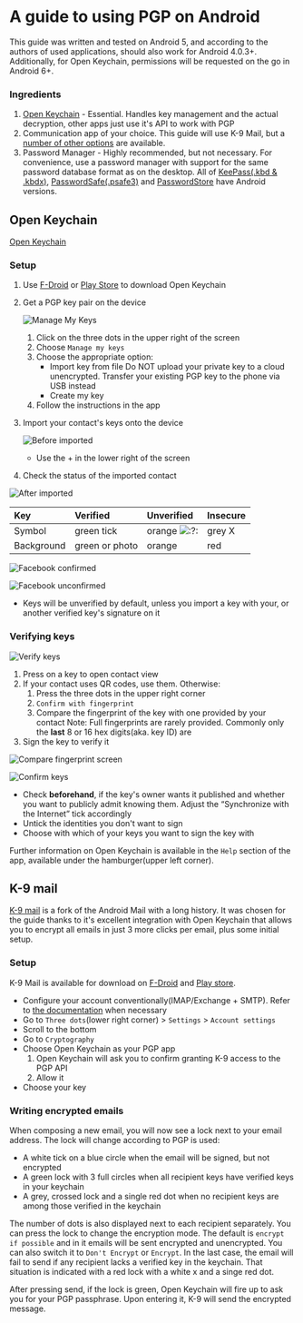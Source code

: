 # A guide to using PGP on Android

This guide was written and tested on Android 5, and according to the authors of used applications, should also work for Android 4.0.3+. Additionally, for Open Keychain, permissions will be requested on the go in Android 6+.

### Ingredients

1. [Open Keychain](https://wiki.hacksoc.co.uk/guides/pgp.android#open_keychain) - Essential. Handles key management and the actual decryption, other apps just use it's API to work with PGP
2. Communication app of your choice. This guide will use K-9 Mail, but a [number of other options](https://www.openkeychain.org/apps/) are available.
3. Password Manager - Highly recommended, but not necessary. For convenience, use a password manager with support for the same password database format as on the desktop. All of [KeePass(.kbd & .kbdx)](https://play.google.com/store/apps/details?id=com.android.keepass), [PasswordSafe(.psafe3)](https://pwsafe.org/) and [PasswordStore](https://www.passwordstore.org/) have Android versions.

## Open Keychain

[Open Keychain](https://www.openkeychain.org/)

### Setup

1. Use [F-Droid](https://f-droid.org/repository/browse/?fdid=org.sufficientlysecure.keychain) or [Play Store](https://play.google.com/store/apps/details?id=org.sufficientlysecure.keychain) to download Open Keychain

2. Get a PGP key pair on the device
   
   ![Manage My Keys](../../../.gitbook/assets/pgpand2.png)
   
   1. Click on the three dots in the upper right of the screen
   2. Choose `Manage my keys`
   3. Choose the appropriate option:
      - Import key from file
        Do NOT upload your private key to a cloud unencrypted. Transfer your existing PGP key to the phone via USB instead
      - Create my key
   4. Follow the instructions in the app
   
3. Import your contact's keys onto the device

   ![Before imported](../../../.gitbook/assets/pgpand1.png)

   - Use the + in the lower right of the screen

4. Check the status of the imported contact

![After imported](../../../.gitbook/assets/pgpand8.png)

| Key        | Verified       | Unverified                                                | Insecure |
| :--------- | :------------- | :-------------------------------------------------------- | :------- |
| Symbol     | green tick     | orange ![:?:](../../../.gitbook/assets/icon_question.gif) | grey X   |
| Background | green or photo | orange                                                    | red      |

![Facebook confirmed](../../../.gitbook/assets/pgpand7.png)

![Facebook unconfirmed](../../../.gitbook/assets/pgpand3.png)

- Keys will be unverified by default, unless you import a key with your, or another verified key's signature on it

### Verifying keys

![Verify keys](../../../.gitbook/assets/pgpand4.png)

1. Press on a key to open contact view
2. If your contact uses QR codes, use them. Otherwise:
   1. Press the three dots in the upper right corner
   2. `Confirm with fingerprint`
   3. Compare the fingerprint of the key with one provided by your contact
      Note: Full fingerprints are rarely provided. Commonly only the **last** 8 or 16 hex digits(aka. key ID) are
3. Sign the key to verify it

![Compare fingerprint screen](../../../.gitbook/assets/pgpand5.png)

![Confirm keys](../../../.gitbook/assets/pgpand6.png)

- Check **beforehand**, if the key's owner wants it published and whether you want to publicly admit knowing them. Adjust the “Synchronize with the Internet” tick accordingly
- Untick the identities you don't want to sign
- Choose with which of your keys you want to sign the key with

Further information on Open Keychain is available in the `Help` section of the app, available under the hamburger(upper left corner).

## K-9 mail

[K-9 mail](https://k9mail.github.io/) is a fork of the Android Mail with a long history. It was chosen for the guide thanks to it's excellent integration with Open Keychain that allows you to encrypt all emails in just 3 more clicks per email, plus some initial setup.

### Setup

K-9 Mail is available for download on [F-Droid](https://f-droid.org/repository/browse/?fdid=com.fsck.k9) and [Play store](https://play.google.com/store/apps/details?id=com.fsck.k9).

- Configure your account conventionally(IMAP/Exchange + SMTP). Refer to [the documentation](https://k9mail.github.io/documentation.html) when necessary
- Go to `Three dots`(lower right corner) > `Settings` > `Account settings`
- Scroll to the bottom
- Go to `Cryptography`
- Choose Open Keychain as your PGP app
  1. Open Keychain will ask you to confirm granting K-9 access to the PGP API
  2. Allow it
- Choose your key

### Writing encrypted emails

When composing a new email, you will now see a lock next to your email address. The lock will change according to PGP is used:

- A white tick on a blue circle when the email will be signed, but not encrypted
- A green lock with 3 full circles when all recipient keys have verified keys in your keychain
- A grey, crossed lock and a single red dot when no recipient keys are among those verified in the keychain

The number of dots is also displayed next to each recipient separately. You can press the lock to change the encryption mode. The default is `encrypt if possible` and in it emails will be sent encrypted and unencrypted. You can also switch it to `Don't Encrypt` or `Encrypt`. In the last case, the email will fail to send if any recipient lacks a verified key in the keychain. That situation is indicated with a red lock with a white x and a singe red dot.

After pressing send, if the lock is green, Open Keychain will fire up to ask you for your PGP passphrase. Upon entering it, K-9 will send the encrypted message.
